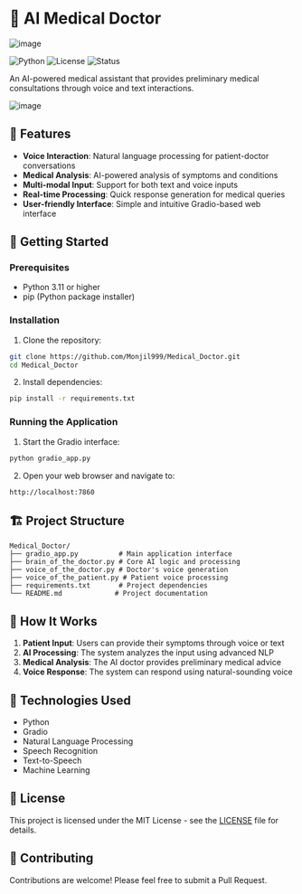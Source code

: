 # 🏥 AI Medical Doctor

![image](https://github.com/user-attachments/assets/f3b0b738-d6a5-4146-817a-de7eadca6027)


![Python](https://img.shields.io/badge/python-3.11-blue.svg)
![License](https://img.shields.io/badge/license-MIT-green.svg)
![Status](https://img.shields.io/badge/status-active-brightgreen.svg)

An AI-powered medical assistant that provides preliminary medical consultations through voice and text interactions.

![image](https://github.com/user-attachments/assets/4f06e153-b12e-41b8-8344-264f447119d5)

## 🌟 Features

- **Voice Interaction**: Natural language processing for patient-doctor conversations
- **Medical Analysis**: AI-powered analysis of symptoms and conditions
- **Multi-modal Input**: Support for both text and voice inputs
- **Real-time Processing**: Quick response generation for medical queries
- **User-friendly Interface**: Simple and intuitive Gradio-based web interface

## 🚀 Getting Started

### Prerequisites

- Python 3.11 or higher
- pip (Python package installer)

### Installation

1. Clone the repository:
```bash
git clone https://github.com/Monjil999/Medical_Doctor.git
cd Medical_Doctor
```

2. Install dependencies:
```bash
pip install -r requirements.txt
```

### Running the Application

1. Start the Gradio interface:
```bash
python gradio_app.py
```

2. Open your web browser and navigate to:
```
http://localhost:7860
```

## 🏗️ Project Structure

```
Medical_Doctor/
├── gradio_app.py          # Main application interface
├── brain_of_the_doctor.py # Core AI logic and processing
├── voice_of_the_doctor.py # Doctor's voice generation
├── voice_of_the_patient.py # Patient voice processing
├── requirements.txt       # Project dependencies
└── README.md             # Project documentation
```

## 🤖 How It Works

1. **Patient Input**: Users can provide their symptoms through voice or text
2. **AI Processing**: The system analyzes the input using advanced NLP
3. **Medical Analysis**: The AI doctor provides preliminary medical advice
4. **Voice Response**: The system can respond using natural-sounding voice

## 🔧 Technologies Used

- Python
- Gradio
- Natural Language Processing
- Speech Recognition
- Text-to-Speech
- Machine Learning

## 📝 License

This project is licensed under the MIT License - see the [LICENSE](LICENSE) file for details.

## 🤝 Contributing

Contributions are welcome! Please feel free to submit a Pull Request.
